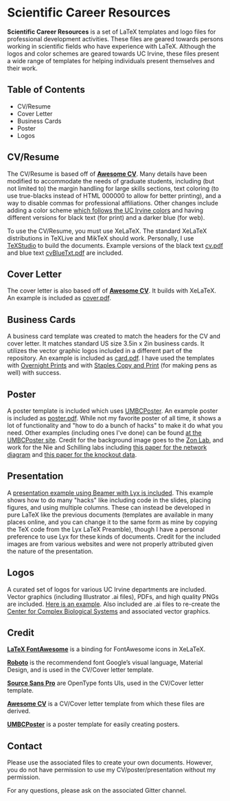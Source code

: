 # Scientific Career Resources

**Scientific Career Resources** is a set of LaTeX templates and logo files for professional development activities. These files are geared towards persons working in scientific fields who have experience with LaTeX. Although the logos and color schemes are geared towards UC Irvine, these files present a wide range of templates for helping individuals present themselves and their work. 

## Table of Contents

* CV/Resume
* Cover Letter
* Business Cards
* Poster
* Logos

## CV/Resume

The CV/Resume is based off of [**Awesome CV**](https://github.com/posquit0/Awesome-CV). Many details have been modified to accommodate the needs of graduate students, including (but not limited to) the margin handling for large skills sections, text coloring (to use true-blacks instead of HTML 000000 to allow for better printing), and a way to disable commas for professional affiliations. Other changes include adding a color scheme [which follows the UC Irvine colors](https://communications.uci.edu/campus-resources/graphic-standards/colors.php) and having different versions for black text (for print) and a darker blue (for web).

To use the CV/Resume, you must use XeLaTeX. The standard XeLaTeX distributions in TeXLive and MikTeX should work. Personally, I use [TeXStudio](http://www.texstudio.org/) to build the documents. Example versions of the black text [cv.pdf](https://github.com/ChrisRackauckas/ScientificCareerResources/blob/master/ProfessionalTools/cv.pdf) and blue text [cvBlueTxt.pdf](https://github.com/ChrisRackauckas/ScientificCareerResources/blob/master/ProfessionalTools/cvBlueTxt.pdf) are included.

## Cover Letter

The cover letter is also based off of [**Awesome CV**](https://github.com/posquit0/Awesome-CV). It builds with XeLaTeX. An example is included as [cover.pdf](https://github.com/ChrisRackauckas/ScientificCareerResources/blob/master/ProfessionalTools/coverletter.pdf).

## Business Cards

A business card template was created to match the headers for the CV and cover letter. It matches standard US size 3.5in x 2in business cards. It utilizes the vector graphic logos included in a different part of the repository. An example is included as [card.pdf](https://github.com/ChrisRackauckas/ScientificCareerResources/blob/master/ProfessionalTools/card.pdf). I have used the templates with [Overnight Prints](http://www.overnightprints.com/) and with [Staples Copy and Print](http://www.staples.com/sbd/content/copyandprint/) (for making pens as well) with success.

## Poster

A poster template is included which uses [UMBCPoster](http://userpages.umbc.edu/~rostamia/umbcposter/). An example poster is included as [poster.pdf](https://github.com/ChrisRackauckas/ScientificCareerResources/blob/master/Poster/poster.pdf). While not my favorite poster of all time, it shows a lot of functionality and "how to do a bunch of hacks" to make it do what you need. Other examples (including ones I've done) can be found [at the UMBCPoster site](http://userpages.umbc.edu/~rostamia/umbcposter/). Credit for the background image goes to the [Zon Lab](http://stemcell.childrenshospital.org/about-us/leadership-faculty-staff/leonard-zon/), and work for the Nie and Schilling labs including [this paper for the network diagram](http://www.sciencedirect.com/science/article/pii/S0959437X12001426) and [this paper for the knockout data](http://elifesciences.org/content/5/e14034v1).

## Presentation

A [presentation example using Beamer with Lyx is included](https://github.com/ChrisRackauckas/ScientificCareerResources/blob/master/Presentation/Parallel%20Computing.pdf). This example shows how to do many "hacks" like including code in the slides, placing figures, and using multiple columns. These can instead be developed in pure LaTeX like the previous documents (templates are available in many places online, and you can change it to the same form as mine by copying the TeX code from the Lyx LaTeX Preamble), though I have a personal preference to use Lyx for these kinds of documents. Credit for the included images are from various websites and were not properly attributed given the nature of the presentation.

## Logos

A curated set of logos for various UC Irvine departments are included. Vector graphics (including Illustrator .ai files), PDFs, and high quality PNGs are included. [Here is an example](https://github.com/ChrisRackauckas/ScientificCareerResources/blob/master/uciLogos/Math/mathBioLogo.pdf). Also included are .ai files to re-create the [Center for Complex Biological Systems](http://ccbs.uci.edu/) and associated vector graphics.

## Credit

[**LaTeX FontAwesome**](https://github.com/furl/latex-fontawesome) is a binding for FontAwesome icons in XeLaTeX.

[**Roboto**](https://github.com/google/roboto) is the recommendend font Google’s visual language, Material Design, and is used in the CV/Cover letter template.

[**Source Sans Pro**](https://github.com/adobe-fonts/source-sans-pro) are OpenType fonts UIs, used in the CV/Cover letter template.

[**Awesome CV**](https://github.com/posquit0/Awesome-CV) is a CV/Cover letter template from which these files are derived.

[**UMBCPoster**](http://userpages.umbc.edu/~rostamia/umbcposter/) is a poster template for easily creating posters.

## Contact

Please use the associated files to create your own documents. However, you do not have permission to use my CV/poster/presentation without my permission.

For any questions, please ask on the associated Gitter channel.
